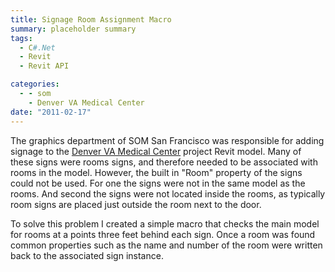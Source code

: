 ```yaml
---
title: Signage Room Assignment Macro
summary: placeholder summary
tags:
  - C#.Net
  - Revit
  - Revit API

categories:
  - - som
    - Denver VA Medical Center
date: "2011-02-17"
---
```


The graphics department of SOM San Francisco was responsible for adding signage to the [Denver VA Medical Center](http://www.ericanastas.com/category/portfolio/som/projects-som/dvamc/) project Revit model. Many of these signs were rooms signs, and therefore needed to be associated with rooms in the model. However, the built in "Room" property of the signs could not be used. For one the signs were not in the same model as the rooms. And second the signs were not located inside the rooms, as typically room signs are placed just outside the room next to the door.

To solve this problem I created a simple macro that checks the main model for rooms at a points three feet behind each sign. Once a room was found common properties such as the name and number of the room were written back to the associated sign instance.
